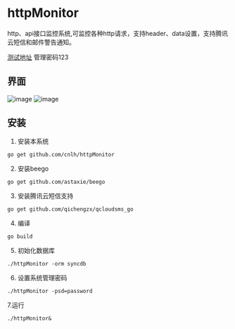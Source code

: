 # httpMonitor
http、api接口监控系统,可监控各种http请求，支持header、data设置，支持腾讯云短信和邮件警告通知。

[测试地址](http://123.206.77.88:8080) 管理密码123

## 界面
![image](https://raw.githubusercontent.com/cnlh/httpMonitor/master/img1.png)
![image](https://raw.githubusercontent.com/cnlh/httpMonitor/master/img2.png)
## 安装

1. 安装本系统

```
go get github.com/cnlh/httpMonitor
```

2. 安装beego

```
go get github.com/astaxie/beego
```

3. 安装腾讯云短信支持

```
go get github.com/qichengzx/qcloudsms_go
```
4. 编译

```
go build
```

5. 初始化数据库
```
./httpMonitor -orm syncdb
```

6. 设置系统管理密码

```
./httpMonitor -psd=password
```

7.运行
```
./httpMonitor&
```

